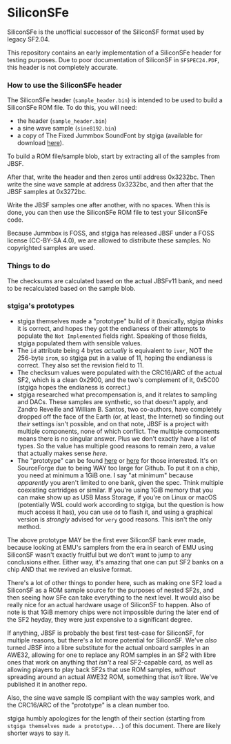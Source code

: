 # SiliconSFe

SiliconSFe is the unofficial successor of the SiliconSF format used by legacy SF2.04.

This repository contains an early implementation of a SiliconSFe header for testing purposes. Due to poor documentation of SiliconSF in `SFSPEC24.PDF`, this header is not completely accurate.

### How to use the SiliconSFe header

The SiliconSFe header (`sample_header.bin`) is intended to be used to build a SiliconSFe ROM file. To do this, you will need:

- the header (`sample_header.bin`)
- a sine wave sample (`sine8192.bin`)
- a copy of The Fixed Jummbox SoundFont by stgiga (available for download [here](https://musical-artifacts.com/artifacts/2722)).

To build a ROM file/sample blob, start by extracting all of the samples from JBSF. 

After that, write the header and then zeros until address 0x3232bc. Then write the sine wave sample at address 0x3232bc, and then after that the JBSF samples at 0x3272bc.

Write the JBSF samples one after another, with no spaces. When this is done, you can then use the SiliconSFe ROM file to test your SiliconSFe code.

Because Jummbox is FOSS, and stgiga has released JBSF under a FOSS license (CC-BY-SA 4.0), we are allowed to distribute these samples. No copyrighted samples are used.

### Things to do

The checksums are calculated based on the actual JBSFv11 bank, and need to be recalculated based on the sample blob. 

### stgiga's prototypes

- stgiga themselves made a "prototype" build of it (basically, stgiga *thinks* it is correct, and hopes they got the endianess of their attempts to populate the `Not Implemented` fields right. Speaking of those fields, stgiga populated them with sensible values.
- The `id` attribute being 4 bytes *actually* is equivalent to `iver`, NOT the 256-byte `irom`, so stgiga put in a value of 11, hoping the endianess is correct. They also set the revision field to 11.
- The checksum values were populated with the CRC16/ARC of the actual SF2, which is a clean 0x2900, and the two's complement of it, 0x5C00 (stgiga hopes the endianess is correct.)
- stgiga researched what precompensation is, and it relates to sampling and DACs. These samples are synthetic, so that doesn't apply, and Zandro Reveille and William B. Santos, two co-authors, have completely dropped off the face of the Earth (or, at least, the Internet) so finding out *their* settings isn't possible, and on that note, JBSF is a project with multiple components, none of which conflict. The multiple components means there is no singular answer. Plus we don't exactly have a list of types. So the value has multiple good reasons to remain zero, a value that actually makes sense *here*.
- The "prototype" can be found [here](https://sourceforge.net/projects/stgigasoundfonts/files/soundfonts/SiliconJBSF.7z/download) or [here](https://sourceforge.net/projects/stgigasoundfonts/files/soundfonts/SiliJBSF.BIN/download) for those interested.
It's on SourceForge due to being WAY too large for Github. To put it on a chip, you need at minimum a 1GiB one. I say "at minimum" because *apparently* you aren't limited to one bank, given the spec. Think multiple coexisting cartridges or similar.
If you're using 1GiB memory that you can make show up as USB Mass Storage, if you're on Linux or macOS (potentially WSL could work according to stgiga, but the question is how much access it has), you can use `dd` to flash it, and using a graphical version is *strongly* advised for `very` good reasons. This isn't the only method.

The above prototype MAY be the first ever SiliconSF bank ever made, because looking at EMU's samplers from the era in search of EMU using SiliconSF wasn't exactly fruitful but we don't want to jump to any conclusions either. Either way, it's amazing that one can put SF2 banks on a chip AND that we revived an elusive format.

There's a lot of other things to ponder here, such as making one SF2 load a SiliconSF as a ROM sample source for the purposes of nested SF2s, and then seeing how SFe can take everything to the next level. It would also be really nice for an actual hardware usage of SiliconSF to happen. Also of note is that 1GiB memory chips were not impossible during the later end of the SF2 heyday, they were just expensive to a significant degree. 

If anything, JBSF is probably the best first test-case for SiliconSF, for multiple reasons, but there's a lot more potential for SiliconSF. We've *also* turned JBSF into a libre substitute for the actual onboard samples in an AWE32, allowing for one to replace any ROM samples in an SF2 with libre ones that work on anything that *isn't* a real SF2-capable card, as well as allowing players to play back SF2s that use ROM samples, *without* spreading around an actual AWE32 ROM, something that *isn't* libre. We've published it in another repo.

Also, the sine wave sample IS compliant with the way samples work, and the CRC16/ARC of the "prototype" is a clean number too.

stgiga humbly apologizes for the length of their section (starting from `stgiga themselves made a prototype...`) of this document. There are likely shorter ways to say it.
